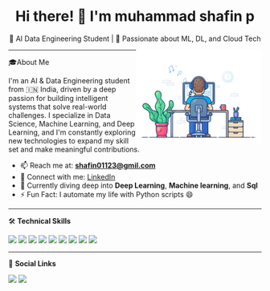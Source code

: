 <h1 align="center">Hi there! 👋 I'm muhammad shafin p </h1>
<p align="center">🚀 AI Data Engineering Student | 🧠 Passionate about ML, DL, and Cloud Tech</p>

<img align="right" alt="Coding" width="250" src="https://raw.githubusercontent.com/andreapollastri/andreapollastri/main/intro.gif">

---

🎓About Me

I'm an AI & Data Engineering student from 🇮🇳 India, driven by a deep passion for building intelligent systems that solve real-world challenges. I specialize in Data Science, Machine Learning, and Deep Learning, and I'm constantly exploring new technologies to expand my skill set and make meaningful contributions.



- 📫 Reach me at: **[shafin01123@gmil.com](mailto:shafin01123@gmail.com)**
- 💼 Connect with me: [LinkedIn](https://www.linkedin.com/in/shafin-muhammad/)
- 🌱 Currently diving deep into **Deep Learning**, **Machine learning**, and **Sql**
- ⚡ Fun Fact: I automate my life with Python scripts 😄

---
🛠️ **Technical Skills**

<p align="left">
  <img src="https://img.shields.io/badge/Python-3776AB?style=for-the-badge&logo=python&logoColor=white"/>
  <img src="https://img.shields.io/badge/SQL-336791?style=for-the-badge&logo=postgresql&logoColor=white"/>
  <img src="https://img.shields.io/badge/Power BI-F2C811?style=for-the-badge&logo=powerbi&logoColor=black"/>
  <img src="https://img.shields.io/badge/Flask-000000?style=for-the-badge&logo=flask&logoColor=white"/>
  <img src="https://img.shields.io/badge/Streamlit-FF4B4B?style=for-the-badge&logo=streamlit&logoColor=white"/>
  <img src="https://img.shields.io/badge/Machine Learning-009688?style=for-the-badge"/>
  <img src="https://img.shields.io/badge/Deep Learning-673AB7?style=for-the-badge"/>
  <img src="https://img.shields.io/badge/AWS-232F3E?style=for-the-badge&logo=amazonaws&logoColor=white"/>
  <img src="https://img.shields.io/badge/Git-F05032?style=for-the-badge&logo=git&logoColor=white"/>
</p>

---
📱 **Social Links**

<p align="left">
  <a href="https://github.com/shafinmuhammad" target="_blank"><img src="https://raw.githubusercontent.com/danielcranney/readme-generator/main/public/icons/socials/github.svg" width="32" /></a>
  <a href="https://www.linkedin.com/in/fasil-rahman" target="_blank"><img src="https://raw.githubusercontent.com/danielcranney/readme-generator/main/public/icons/socials/linkedin.svg" width="32" /></a>
</p>

